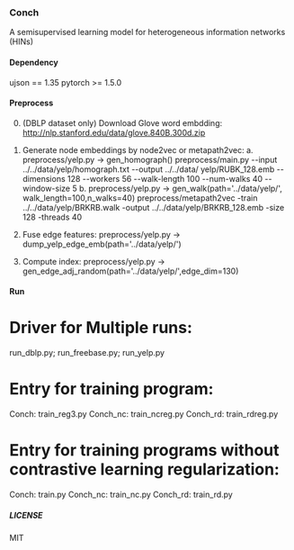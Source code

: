 ### Conch
A semisupervised learning model for heterogeneous information networks (HINs)

#### Dependency
ujson == 1.35
pytorch >= 1.5.0

#### Preprocess
0. (DBLP dataset only) Download Glove word embdding: http://nlp.stanford.edu/data/glove.840B.300d.zip
1. Generate node embeddings by node2vec or metapath2vec:
    a.    preprocess/yelp.py -> gen_homograph()
          preprocess/main.py --input ../../data/yelp/homograph.txt --output ../../data/ yelp/RUBK_128.emb --dimensions 128 --workers 56 --walk-length 100            --num-walks 40 --window-size 5
    b.    preprocess/yelp.py -> gen_walk(path='../data/yelp/',                                      walk_length=100,n_walks=40)
          preprocess/metapath2vec -train ../../data/yelp/BRKRB.walk -output ../../data/yelp/BRKRB_128.emb -size 128 -threads 40

2. Fuse edge features:
    preprocess/yelp.py -> dump_yelp_edge_emb(path='../data/yelp/')

3. Compute index:
    preprocess/yelp.py -> gen_edge_adj_random(path='../data/yelp/',edge_dim=130)

#### Run
# Driver for Multiple runs: 
run_dblp.py; run_freebase.py; run_yelp.py

# Entry for training program:
Conch: train_reg3.py
Conch_nc: train_ncreg.py
Conch_rd: train_rdreg.py

# Entry for training programs without contrastive learning regularization:
Conch: train.py
Conch_nc: train_nc.py
Conch_rd: train_rd.py

##### LICENSE
MIT


